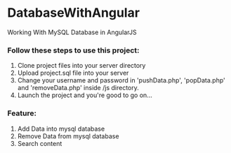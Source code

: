 # DatabaseWithAngular
Working With MySQL Database in AngularJS

### Follow these steps to use this project:
1. Clone project files into your server directory
2. Upload project.sql file into your server
3. Change your username and password in 'pushData.php', 'popData.php' and 'removeData.php' inside /js directory.
4. Launch the project and you're good to go on...

### Feature:
1. Add Data into mysql database
2. Remove Data from mysql database
3. Search content

